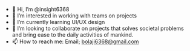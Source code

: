 - 👋 Hi, I’m @insight6368
- 👀 I’m interested in working with teams on projects
- 🌱 I’m currently learning UI/UX design
- 💞️ I’m looking to collaborate on projects that solves societal problems and bring ease to the daily activities of mankind.
- 📫 How to reach me: Email; bolaji6368@gmail.com

<!---
insight6368/insight6368 is a ✨ special ✨ repository because its `README.md` (this file) appears on your GitHub profile.
You can click the Preview link to take a look at your changes.
--->
